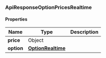 
[//]: # (CLASS:ApiResponseOptionPricesRealtime)

[//]: # (KIND:object)

### ApiResponseOptionPricesRealtime

#### Properties

[//]: # (START_DEFINITION)

Name | Type | Description
------------ | ------------- | -------------
**price** | Object |  &nbsp;
**option** | [**OptionRealtime**](OptionRealtime.md) |  &nbsp;

[//]: # (END_DEFINITION)


[//]: # (CONTAINED_CLASS:OptionRealtime)





